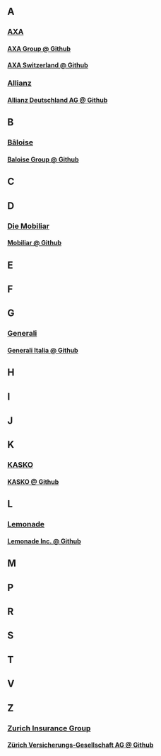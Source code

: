 ## A

### [AXA](https://en.wikipedia.org/wiki/AXA)

#### [AXA Group @ Github](https://github.com/axa-group)
#### [AXA Switzerland @ Github](https://github.com/axa-ch)

### [Allianz](https://en.wikipedia.org/wiki/Allianz_SE)
#### [Allianz Deutschland AG @ Github](https://github.com/allianz-de)

## B

### [Bâloise](https://en.wikipedia.org/wiki/Baloise)
#### [Baloise Group @ Github](https://github.com/baloise)

## C

## D

### [Die Mobiliar](https://de.wikipedia.org/wiki/Schweizerische_Mobiliar)
#### [Mobiliar @ Github](https://github.com/mobiliar)

## E

## F

## G

### [Generali](https://en.wikipedia.org/wiki/Assicurazioni_Generali)
#### [Generali Italia @ Github](https://github.com/aa-generali-italia)

## H

## I

## J

## K

### [KASKO](https://www.kasko.io)
#### [KASKO @ Github](https://github.com/kasko)

## L

### [Lemonade](https://en.wikipedia.org/wiki/Lemonade_(insurance))
#### [Lemonade Inc. @ Github](https://github.com/lemonade-hq)

## M

## P

## R

## S

## T

## V

## Z

### [Zurich Insurance Group](https://en.wikipedia.org/wiki/Zurich_Insurance_Group)

#### [Zürich Versicherungs-Gesellschaft AG @ Github](https://github.com/zurichversicherung)
